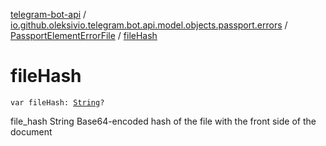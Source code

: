 [telegram-bot-api](../../index.md) / [io.github.oleksivio.telegram.bot.api.model.objects.passport.errors](../index.md) / [PassportElementErrorFile](index.md) / [fileHash](./file-hash.md)

# fileHash

`var fileHash: `[`String`](https://kotlinlang.org/api/latest/jvm/stdlib/kotlin/-string/index.html)`?`

file_hash String Base64-encoded hash of the file with the front side of the document

